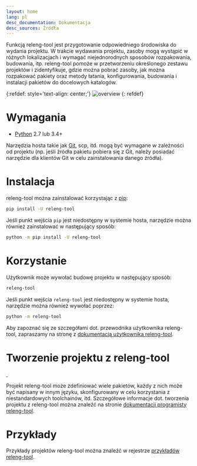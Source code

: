 ```yaml
---
layout: home
lang: pl
desc_documentation: Dokumentacja
desc_sources: Źródła
---
```


Funkcją releng-tool jest przygotowanie odpowiedniego środowiska do wydania
projektu. W trakcie wydawania projektu, zasoby mogą wystąpić w różnych
lokalizacjach i wymagać niejednorodnych sposobów rozpakowania, budowania, itp.
releng-tool pomoże w przetworzeniu określonego zestawu projektów i
zidentyfikuje, gdzie można pobrać zasoby, jak można rozpakować pakiety oraz
metody łatania, konfigurowania, budowania i instalacji pakietów do docelowych
katalogów.

{:refdef: style='text-align: center;'}
![overview]({{site.baseurl}}/assets/overview.png)
{: refdef}

Wymagania
=========

* [Python] 2.7 lub 3.4+

Narzędzia hosta takie jak [Git], scp, itd. mogą być wymagane w zależności od
projektu (np. jeśli źródła pakietu pobiera się z Git, należy posiadać narzędzie
dla klientów Git w celu zainstalowania danego źródła).

Instalacja
==========

releng-tool można zainstalować korzystając z [pip]:

~~~ bash
pip install -U releng-tool
~~~

Jeśli punkt wejścia ``pip`` jest niedostępny w systemie hosta, narzędzie można
również zainstalować w następujący sposób:

~~~ bash
python -m pip install -U releng-tool
~~~

Korzystanie
===========

Użytkownik może wywołać budowę projektu w następujący sposób:

~~~ bash
releng-tool
~~~

Jeśli punkt wejścia ``releng-tool`` jest niedostępny w systemie hosta, narzędzie
można również wywołać poprzez:

~~~ bash
python -m releng-tool
~~~

Aby zapoznać się ze szczegółami dot. przewodnika użytkownika releng-tool,
zapraszamy na stronę z [dokumentacją użytkownika releng-tool].

Tworzenie projektu z releng-tool
================================

<a href="https://pypi.org/project/releng-tool/">
    <img src="https://badgen.net/pypi/v/releng-tool?label=PyPI" alt="" />
</a>
<img src="https://badgen.net/static/Python/2.7%20%7C%203.4-3.12" alt="" />

Projekt releng-tool może zdefiniować wiele pakietów, każdy z nich może być
napisany w innym języku, skonfigurowany w celu korzystania z niestandardowych
toolchainów, itd. Szczegółowe informacje dot. tworzenia projektu z releng-tool
można znaleźć na stronie [dokumentacji programisty releng-tool].

Przykłady
=========

Przykłady projektów releng-tool można znaleźć w rejestrze
[przykładów releng-tool].

[Git]: https://git-scm.com/
[Python]: https://www.python.org/
[dokumentacji programisty releng-tool]: https://docs.releng.io/developer-guide.html
[dokumentacją użytkownika releng-tool]: https://docs.releng.io/user-guide.html
[pip]: https://pip.pypa.io/
[przykładów releng-tool]: https://github.com/releng-tool/releng-tool-examples
